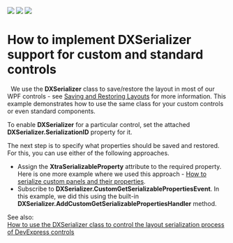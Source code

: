 <!-- default badges list -->
![](https://img.shields.io/endpoint?url=https://codecentral.devexpress.com/api/v1/VersionRange/163256301/22.2.2%2B)
[![](https://img.shields.io/badge/Open_in_DevExpress_Support_Center-FF7200?style=flat-square&logo=DevExpress&logoColor=white)](https://supportcenter.devexpress.com/ticket/details/T830485)
[![](https://img.shields.io/badge/📖_How_to_use_DevExpress_Examples-e9f6fc?style=flat-square)](https://docs.devexpress.com/GeneralInformation/403183)
<!-- default badges end -->
# How to implement DXSerializer support for custom and standard controls 
 
We use the **DXSerializer** class to save/restore the layout in most of our WPF controls - see [Saving and Restoring Layouts](https://docs.devexpress.com/WPF/7391/common-concepts/saving-and-restoring-layouts) for more information. This example demonstrates how to use the same class for your custom controls or even standard components.

To enable **DXSerializer** for a particular control, set the attached **DXSerializer.SerializationID** property for it.

The next step is to specify what properties should be saved and restored. For this, you can use either of the following approaches.
- Assign the **XtraSerializableProperty** attribute to the required property. Here is one more example where we used this approach - [How to serialize custom panels and their properties](https://github.com/DevExpress-Examples/how-to-serialize-custom-panels-and-their-properties-e2324). 
- Subscribe to **DXSerializer.CustomGetSerializablePropertiesEvent**. In this example, we did this using the built-in **DXSerializer.AddCustomGetSerializablePropertiesHandler** method. 

See also: 
<br/>
[How to use the DXSerializer class to control the layout serialization process of DevExpress controls](https://www.devexpress.com/Support/Center/Question/Details/T139804/how-to-use-the-dxserializer-class-to-control-the-layout-serialization-process-of)
